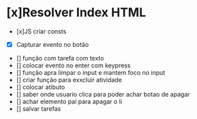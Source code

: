# [x]Resolver Index HTML

- [x]JS criar consts

- [x] Capturar evento no botão
- [] função com tarefa com texto
- [] colocar evento no enter com keypress
- [] função apra limpar o input e mantem foco no input
- [] criar função para exxcluir atividade
- [] colocar atibuto
- [] saber onde usuario clica para poder achar botao de apagar
- [] achar elemento pai para apagar o li
- [] salvar tarefas